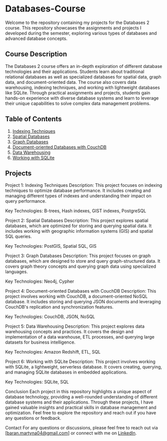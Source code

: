 # Databases-Course

Welcome to the repository containing my projects for the Databases 2 course. This repository showcases the assignments and projects I developed during the semester, exploring various types of databases and advanced database concepts.

## Course Description
The Databases 2 course offers an in-depth exploration of different database technologies and their applications. Students learn about traditional relational databases as well as specialized databases for spatial data, graph data, and document-oriented data. The course also covers data warehousing, indexing techniques, and working with lightweight databases like SQLite. Through practical assignments and projects, students gain hands-on experience with diverse database systems and learn to leverage their unique capabilities to solve complex data management problems.

## Table of Contents
1. [Indexing Techniques](https://github.com/martynabaran/Databases-Course/tree/main/Lab1%3AIndexing)
2. [Spatial Databases](https://github.com/martynabaran/Databases-Course/tree/main/Lab%3AGIS)
3. [Graph Databases](https://github.com/martynabaran/Databases-Course/tree/main/Lab%3A%20Graph%20Databases)
4. [Document-oriented Databases with CouchDB](https://github.com/martynabaran/Databases-Course/tree/main/Lab%3ACouchDB)
5. [Data Warehousing](https://github.com/martynabaran/Databases-Course/tree/main/Lab%3AData%20Warehouse)
6. [Working with SQLite](https://github.com/martynabaran/Databases-Course/tree/main/Lab%3ASQLite)

## Projects
Project 1: Indexing Techniques
Description: This project focuses on indexing techniques to optimize database performance. It includes creating and managing different types of indexes and understanding their impact on query performance.

Key Technologies: B-trees, Hash indexes, GIST indexes, PostgreSQL

Project 2: Spatial Databases
Description: This project explores spatial databases, which are optimized for storing and querying spatial data. It includes working with geographic information systems (GIS) and spatial SQL queries.

Key Technologies: PostGIS, Spatial SQL, GIS

Project 3: Graph Databases
Description: This project focuses on graph databases, which are designed to store and query graph-structured data. It covers graph theory concepts and querying graph data using specialized languages.

Key Technologies: Neo4j, Cypher

Project 4: Document-oriented Databases with CouchDB
Description: This project involves working with CouchDB, a document-oriented NoSQL database. It includes storing and querying JSON documents and leveraging CouchDB's replication and synchronization features.

Key Technologies: CouchDB, JSON, NoSQL

Project 5: Data Warehousing
Description: This project explores data warehousing concepts and practices. It covers the design and implementation of a data warehouse, ETL processes, and querying large datasets for business intelligence.

Key Technologies: Amazon Redshift, ETL, SQL


Project 6: Working with SQLite
Description: This project involves working with SQLite, a lightweight, serverless database. It covers creating, querying, and managing SQLite databases in embedded applications.

Key Technologies: SQLite, SQL

Conclusion
Each project in this repository highlights a unique aspect of database technology, providing a well-rounded understanding of different database systems and their applications. Through these projects, I have gained valuable insights and practical skills in database management and optimization. Feel free to explore the repository and reach out if you have any questions or feedback.

Contact
For any questions or discussions, please feel free to reach out via [baran.martyna04@gmail.com] or connect with me on [LinkedIn](https://www.linkedin.com/in/martynabaran/).

